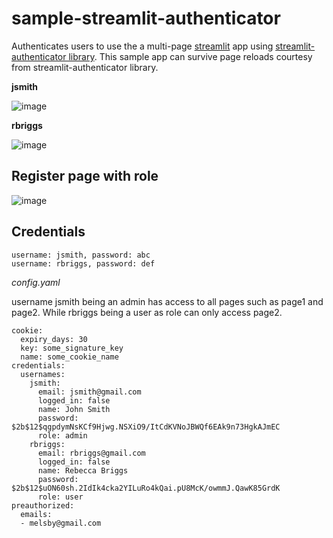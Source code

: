 # sample-streamlit-authenticator

Authenticates users to use the a multi-page [streamlit](https://streamlit.io/) app using [streamlit-authenticator library](https://github.com/mkhorasani/Streamlit-Authenticator). This sample app can survive page reloads courtesy from streamlit-authenticator library.

**jsmith**

![image](https://github.com/fsmosca/sample-streamlit-authenticator/assets/22366935/e9f646b8-2c02-43ee-9b2a-1255b3b79d6b)

**rbriggs**

![image](https://github.com/fsmosca/sample-streamlit-authenticator/assets/22366935/20c6b0dc-ff04-4ce4-b890-0d93f7619520)

## Register page with role

![image](https://github.com/fsmosca/sample-streamlit-authenticator/assets/22366935/6f3b60fb-9657-44e1-aa9c-e81a3f1e7dee)

## Credentials

```
username: jsmith, password: abc
username: rbriggs, password: def
```

*config.yaml*

username jsmith being an admin has access to all pages such as page1 and page2. While rbriggs being a user as role can only access page2.

```
cookie:
  expiry_days: 30
  key: some_signature_key
  name: some_cookie_name
credentials:
  usernames:
    jsmith:
      email: jsmith@gmail.com
      logged_in: false
      name: John Smith
      password: $2b$12$qgpdymNsKCf9Hjwg.NSXiO9/ItCdKVNoJBWQf6EAk9n73HgkAJmEC
      role: admin
    rbriggs:
      email: rbriggs@gmail.com
      logged_in: false
      name: Rebecca Briggs
      password: $2b$12$uON60sh.2IdIk4cka2YILuRo4kQai.pU8McK/owmmJ.QawK85GrdK
      role: user
preauthorized:
  emails:
  - melsby@gmail.com
```
